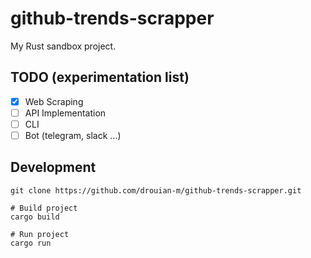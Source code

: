 # github-trends-scrapper

My Rust sandbox project.

## TODO (experimentation list)

- [x] Web Scraping
- [ ] API Implementation
- [ ] CLI
- [ ] Bot (telegram, slack ...)

## Development

```
git clone https://github.com/drouian-m/github-trends-scrapper.git

# Build project
cargo build

# Run project
cargo run 
```
